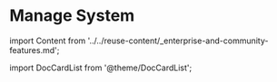 # Manage System
import Content from '../../reuse-content/_enterprise-and-community-features.md';

<Content />

import DocCardList from '@theme/DocCardList';

<DocCardList />